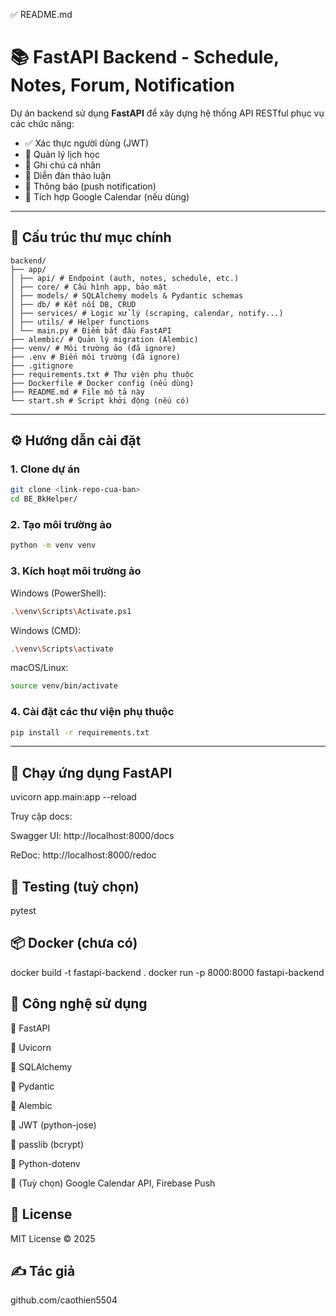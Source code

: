 ✅ README.md
# 📚 FastAPI Backend - Schedule, Notes, Forum, Notification

Dự án backend sử dụng **FastAPI** để xây dựng hệ thống API RESTful phục vụ các chức năng:
- ✅ Xác thực người dùng (JWT)
- 📅 Quản lý lịch học
- 📝 Ghi chú cá nhân
- 💬 Diễn đàn thảo luận
- 🔔 Thông báo (push notification)
- 🔄 Tích hợp Google Calendar (nếu dùng)

---

## 📁 Cấu trúc thư mục chính


```
backend/
├── app/
│ ├── api/ # Endpoint (auth, notes, schedule, etc.)
│ ├── core/ # Cấu hình app, bảo mật
│ ├── models/ # SQLAlchemy models & Pydantic schemas
│ ├── db/ # Kết nối DB, CRUD
│ ├── services/ # Logic xử lý (scraping, calendar, notify...)
│ ├── utils/ # Helper functions
│ └── main.py # Điểm bắt đầu FastAPI
├── alembic/ # Quản lý migration (Alembic)
├── venv/ # Môi trường ảo (đã ignore)
├── .env # Biến môi trường (đã ignore)
├── .gitignore
├── requirements.txt # Thư viện phụ thuộc
├── Dockerfile # Docker config (nếu dùng)
├── README.md # File mô tả này
└── start.sh # Script khởi động (nếu có)
```

---

## ⚙️ Hướng dẫn cài đặt

### 1. Clone dự án

```bash
git clone <link-repo-cua-ban>
cd BE_BkHelper/
```

### 2. Tạo môi trường ảo
```bash
python -m venv venv
```

### 3. Kích hoạt môi trường ảo
Windows (PowerShell):
```bash
.\venv\Scripts\Activate.ps1
```
Windows (CMD):
```bash
.\venv\Scripts\activate
```
macOS/Linux:
```bash
source venv/bin/activate
```

### 4. Cài đặt các thư viện phụ thuộc
```bash
pip install -r requirements.txt
```
---

## 🚀 Chạy ứng dụng FastAPI
uvicorn app.main:app --reload


Truy cập docs:

Swagger UI: http://localhost:8000/docs

ReDoc: http://localhost:8000/redoc


## 🧪 Testing (tuỳ chọn)
pytest

## 📦 Docker (chưa có)
docker build -t fastapi-backend .
docker run -p 8000:8000 fastapi-backend

## 🧰 Công nghệ sử dụng

🔹 FastAPI

🔹 Uvicorn

🔹 SQLAlchemy

🔹 Pydantic

🔹 Alembic

🔹 JWT (python-jose)

🔹 passlib (bcrypt)

🔹 Python-dotenv

🔹 (Tuỳ chọn) Google Calendar API, Firebase Push

## 📝 License

MIT License © 2025

## ✍️ Tác giả

github.com/caothien5504
